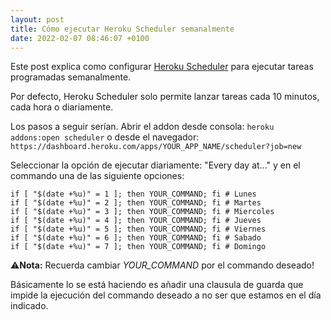 ```yaml
---
layout: post
title: Cómo ejecutar Heroku Scheduler semanalmente
date: 2022-02-07 08:46:07 +0100
---
```


Este post explica como configurar [Heroku Scheduler](https://elements.heroku.com/addons/scheduler) 
para ejecutar tareas programadas semanalmente.

Por defecto, Heroku Scheduler solo permite lanzar tareas cada 10 minutos, cada hora o diariamente.

Los pasos a seguir serían. Abrir el addon desde consola:
`heroku addons:open scheduler`
o desde el navegador:
`https://dashboard.heroku.com/apps/YOUR_APP_NAME/scheduler?job=new`

Seleccionar la opción de ejecutar diariamente: "Every day at..." y en el commando una de las 
siguiente opciones:

```
if [ "$(date +%u)" = 1 ]; then YOUR_COMMAND; fi # Lunes
if [ "$(date +%u)" = 2 ]; then YOUR_COMMAND; fi # Martes
if [ "$(date +%u)" = 3 ]; then YOUR_COMMAND; fi # Miercoles
if [ "$(date +%u)" = 4 ]; then YOUR_COMMAND; fi # Jueves
if [ "$(date +%u)" = 5 ]; then YOUR_COMMAND; fi # Viernes
if [ "$(date +%u)" = 6 ]; then YOUR_COMMAND; fi # Sabado
if [ "$(date +%u)" = 7 ]; then YOUR_COMMAND; fi # Domingo
```

⚠️**Nota:** Recuerda cambiar *YOUR_COMMAND* por el commando deseado!

Básicamente lo se está haciendo es añadir una clausula de guarda que impide la ejecución del 
commando deseado a no ser que estamos en el día indicado.